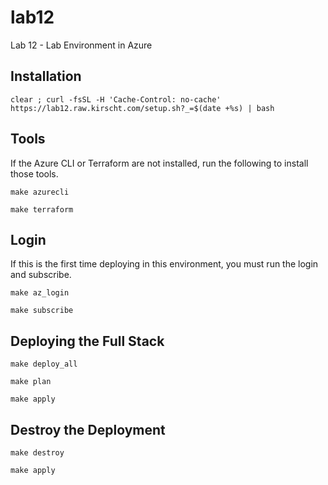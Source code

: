 # lab12
Lab 12 - Lab Environment in Azure

## Installation
 ```
clear ; curl -fsSL -H 'Cache-Control: no-cache' https://lab12.raw.kirscht.com/setup.sh?_=$(date +%s) | bash
```

## Tools

If the Azure CLI or Terraform are not installed, run the following to install those tools.

```aidl
make azurecli

make terraform
```
## Login

If this is the first time deploying in this environment, you must run the login and subscribe.

```aidl
make az_login

make subscribe
```

## Deploying the Full Stack

```aidl
make deploy_all

make plan

make apply
```

## Destroy the Deployment

```aidl
make destroy

make apply
```